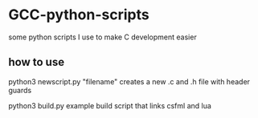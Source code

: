 # GCC-python-scripts
some python scripts I use to make C development easier 

## how to use

python3 newscript.py "filename"
creates a new .c and .h file with header guards

python3 build.py
example build script that links csfml and lua
